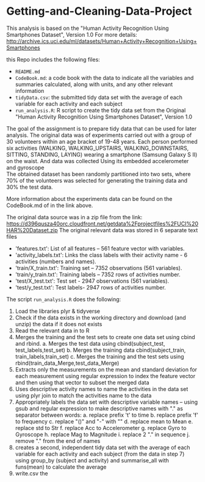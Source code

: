 # Getting-and-Cleaning-Data-Project
This analysis is based on the "Human Activity Recognition Using Smartphones Dataset", Version 1.0
For more details: http://archive.ics.uci.edu/ml/datasets/Human+Activity+Recognition+Using+Smartphones

this Repo includes the following files:

*	`README.md`
*	`CodeBook.md`: a code book with the data to indicate all the variables and summaries calculated, along with units, and any other relevant information
*	`tidyData.csv`: the submitted tidy data set with the average of each variable for each activity and each subject 
*	`run_analysis.R`: R script to create the tidy data set from the Original "Human Activity Recognition Using Smartphones Dataset", Version 1.0

The goal of the assignment is to prepare tidy data that can be used for later analysis.
The original data was of experiments carried out with a group of 30 volunteers within an age bracket of 19-48 years. Each person performed six activities (WALKING, WALKING_UPSTAIRS, WALKING_DOWNSTAIRS, SITTING, STANDING, LAYING) wearing a smartphone (Samsung Galaxy S II) on the waist.
And data was collected Using its embedded accelerometer and gyroscope 	
The obtained dataset has been randomly partitioned into two sets, where 70% of the volunteers was selected for generating the training data and 30% the test data.

More information about the experiments data can be found on the CodeBook.md of in the link above.

The original data source was in a zip file from the link:
https://d396qusza40orc.cloudfront.net/getdata%2Fprojectfiles%2FUCI%20HAR%20Dataset.zip
The original relevant data was stored in 6 separate text files 
- 'features.txt': List of all features – 561 feature vector with variables.
- 'activity_labels.txt': Links the class labels with their activity name - 6 activities (numbers and names).
- 'train/X_train.txt': Training set – 7352 observations (561 variables).
- 'train/y_train.txt': Training labels – 7352 rows of activities number.
- 'test/X_test.txt': Test set - 2947 observations (561 variables).
- 'test/y_test.txt': Test labels- 2947 rows of activities number.

The script `run_analysis.R` does the following:

1.	Load the libraries plyr & tidyverse
2.	Check if the data exists in the working directory and download (and unzip) the data if it does not exists
3.	Read the relevant data in to R
4.	Merges the training and the test sets to create one data set using cbind and rbind.
a.	Merges the test data using cbind(subject_test, test_labels,test_set)
b.	Merges the training data cbind(subject_train, train_labels,train_set)
c.	Merges the training and the test sets using rbind(train_data_Merge,test_data_Merge)
5.	Extracts only the measurements on the mean and standard deviation for each measurement using regular expression to index the feature vector and then using that vector to subset the merged data
6.	Uses descriptive activity names to name the activities in the data set using plyr join to match the activities name to the data
7.	Appropriately labels the data set with descriptive variable names – using gsub and regular expression to make descriptive names with "." as separator between words:
a.	replace prefix 't' to time
b.	replace prefix 'f' to frequency
c.	replace "()" and "-" with ""
d.	replace mean to Mean
e.	replace std to Str
f.	replace Acc to Accelerometer
g.	replace Gyro to Gyroscope
h.	replace Mag to Magnitude
i.	replace 2 "." in sequence
j.	remove "." from the end of names
8.	creates a second, independent tidy data set with the average of each variable for each activity and each subject (from the data in step 7) using group_by (subject and activity) and summarise_all with funs(mean) to calculate the average
9.	write.csv the

